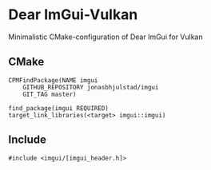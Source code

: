# Dear ImGui-Vulkan

Minimalistic CMake-configuration of Dear ImGui for Vulkan

## CMake

```
CPMFindPackage(NAME imgui
    GITHUB_REPOSITORY jonasbhjulstad/imgui
    GIT_TAG master)
```

```
find_package(imgui REQUIRED)
target_link_libraries(<target> imgui::imgui)
```

## Include
```
#include <imgui/[imgui_header.h]>
```